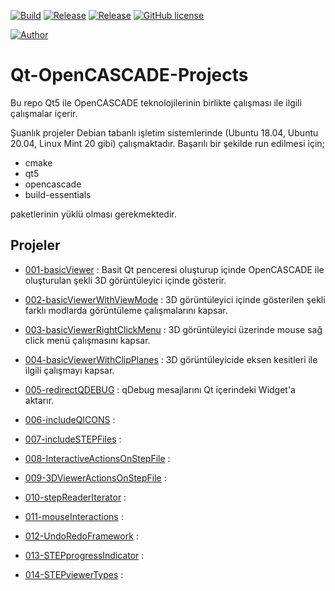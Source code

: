 [![Build](https://img.shields.io/badge/platform-linux-brightgreen)](https://github.com/haknkayaa/Qt-OpenCASCADE-Projects)
[![Release](https://img.shields.io/badge/Qt-5.12.3-blue)](https://github.com/haknkayaa/Qt-OpenCASCADE-Projects)
[![Release](https://img.shields.io/badge/OpenCASCADE-OCE%20v0.18.2-blue)](https://github.com/haknkayaa/Qt-OpenCASCADE-Projects)
[![GitHub license](https://img.shields.io/github/license/haknkayaa/step-2-gdml)](https://github.com/haknkayaa/Qt-OpenCASCADE-Projects/blob/master/LICENSE.md)

[![Author](https://img.shields.io/badge/-%40haknkayaa-blue)](https://github.com/haknkayaa)

# Qt-OpenCASCADE-Projects

Bu repo Qt5 ile OpenCASCADE teknolojilerinin birlikte çalışması ile ilgili çalışmalar içerir.

Şuanlık projeler Debian tabanlı işletim sistemlerinde (Ubuntu 18.04, Ubuntu 20.04, Linux Mint 20 gibi) çalışmaktadır.
Başarılı bir şekilde run edilmesi için;

* cmake
* qt5
* opencascade
* build-essentials 

paketlerinin yüklü olması gerekmektedir.

## Projeler

* [001-basicViewer](https://github.com/haknkayaa/Qt-OpenCASCADE-Projects/tree/main/001-basicViewer) 
  : Basit Qt penceresi oluşturup içinde OpenCASCADE ile oluşturulan şekli 3D görüntüleyici içinde gösterir.
  
* [002-basicViewerWithViewMode](https://github.com/haknkayaa/Qt-OpenCASCADE-Projects/tree/main/002-basicViewerWithViewMode)
  : 3D görüntüleyici içinde gösterilen şekli farklı modlarda görüntüleme çalışmalarını kapsar. 
  
* [003-basicViewerRightClickMenu](https://github.com/haknkayaa/Qt-OpenCASCADE-Projects/tree/main/003-basicViewerRightClickMenu)
  : 3D görüntüleyici üzerinde mouse sağ click menü çalışmasını kapsar.
  
* [004-basicViewerWithClipPlanes](https://github.com/haknkayaa/Qt-OpenCASCADE-Projects/tree/main/004-basicViewerWithClipPlanes)
  : 3D görüntüleyicide eksen kesitleri ile ilgili çalışmayı kapsar.
  
* [005-redirectQDEBUG](https://github.com/haknkayaa/Qt-OpenCASCADE-Projects/tree/main/005-redirectQDEBUG)
 : qDebug mesajlarını Qt içerindeki Widget'a aktarır.
  
* [006-includeQICONS](https://github.com/haknkayaa/Qt-OpenCASCADE-Projects/tree/main/006-includeQICONS)
  :
  
* [007-includeSTEPFiles](https://github.com/haknkayaa/Qt-OpenCASCADE-Projects/tree/main/008-InteractiveActionsOnStepFile)
  :
  
* [008-InteractiveActionsOnStepFile](https://github.com/haknkayaa/Qt-OpenCASCADE-Projects/tree/main/008-InteractiveActionsOnStepFile)
  :
  
* [009-3DViewerActionsOnStepFile](https://github.com/haknkayaa/Qt-OpenCASCADE-Projects/tree/main/009-3DViewerActionsOnStepFile)
  :
  
* [010-stepReaderIterator](https://github.com/haknkayaa/Qt-OpenCASCADE-Projects/tree/main/010-stepReaderIterator)
  :
  
* [011-mouseInteractions](https://github.com/haknkayaa/Qt-OpenCASCADE-Projects/tree/main/011-mouseInteractions)
  :
  
* [012-UndoRedoFramework](https://github.com/haknkayaa/Qt-OpenCASCADE-Projects/tree/main/012-UndoRedoFramework)
  :
  
* [013-STEPprogressIndicator](https://github.com/haknkayaa/Qt-OpenCASCADE-Projects/tree/main/013-STEPprogressIndicator)
  :
  
* [014-STEPviewerTypes](https://github.com/haknkayaa/Qt-OpenCASCADE-Projects/tree/main/014-STEPviewerTypes)
  :
  

